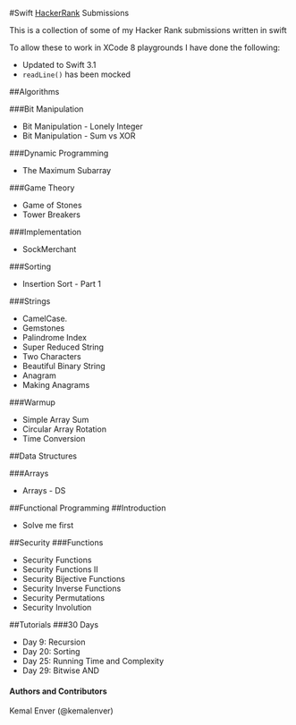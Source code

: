 #Swift [HackerRank](https://www.hackerrank.com) Submissions 

This is a collection of some of my Hacker Rank submissions written in swift

To allow these to work in XCode 8 playgrounds I have done the following:

* Updated to Swift 3.1
* `readLine()` has been mocked

##Algorithms

###Bit Manipulation
* Bit Manipulation - Lonely Integer
* Bit Manipulation - Sum vs XOR

###Dynamic Programming
* The Maximum Subarray

###Game Theory
* Game of Stones
* Tower Breakers

###Implementation
* SockMerchant

###Sorting
* Insertion Sort - Part 1

###Strings
* CamelCase.
* Gemstones
* Palindrome Index
* Super Reduced String
* Two Characters
* Beautiful Binary String
* Anagram
* Making Anagrams

###Warmup
* Simple Array Sum
* Circular Array Rotation
* Time Conversion

##Data Structures

###Arrays
* Arrays - DS

##Functional Programming
##Introduction
* Solve me first

##Security
###Functions
* Security Functions
* Security Functions II
* Security Bijective Functions
* Security Inverse Functions
* Security Permutations
* Security Involution

##Tutorials
###30 Days
* Day 9: Recursion
* Day 20: Sorting
* Day 25: Running Time and Complexity
* Day 29: Bitwise AND

#### Authors and Contributors
Kemal Enver (@kemalenver) 
